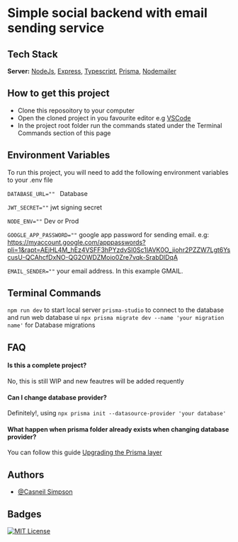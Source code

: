 # Simple social backend with email sending service

## Tech Stack

**Server:** [NodeJs](https://nodejs.org/en), [Express](https://expressjs.com/de/), [Typescript](https://www.typescriptlang.org/docs/), [Prisma](https://www.prisma.io/), [Nodemailer](https://nodemailer.com/about/)

## How to get this project
- Clone this reposoitory to your computer
- Open the cloned project in you favourite editor e.g [VSCode](https://code.visualstudio.com/)
- In the project root folder run the commands stated under the Terminal Commands section of this page

## Environment Variables

To run this project, you will need to add the following environment variables to your .env file

`DATABASE_URL="" `  Database

`JWT_SECRET=""` jwt signing secret

`NODE_ENV=""` Dev or Prod

`GOOGLE_APP_PASSWORD=""` google app password for sending email. e.g: https://myaccount.google.com/apppasswords?pli=1&rapt=AEjHL4M_hEz4VSFF3hPYzdvSl0Sc1IAVK0O_jiohr2PZZW7Lgt6YscusU-QCAhcfDxNO-QG2OWDZMoio0Zre7vqk-SrabDlDqA

`EMAIL_SENDER=""` your email address. In this example GMAIL.

## Terminal Commands
`npm run dev` to start local server
`prisma-studio` to connect to the database and run web database ui
`npx prisma migrate dev --name 'your migration name'` for Database migrations

## FAQ

#### Is this a complete project?
No, this is still WIP and new feautres will be added requently

#### Can I change database provider?
Definitely!, using `npx prisma init --datasource-provider 'your database'`

#### What happen when prisma folder already exists when changing database provider?
You can follow this guide [Upgrading the Prisma layer](https://www.prisma.io/docs/guides/upgrade-guides/upgrade-from-prisma-1/upgrading-the-prisma-layer-postgresql)

## Authors

- [@Casneil Simpson](https://www.github.com/casneil)


## Badges

[![MIT License](https://img.shields.io/badge/License-MIT-green.svg)](https://choosealicense.com/licenses/mit/)